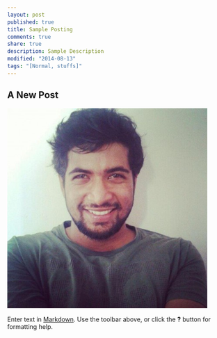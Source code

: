 ```yaml
---
layout: post
published: true
title: Sample Posting
comments: true
share: true
description: Sample Description
modified: "2014-08-13"
tags: "[Normal, stuffs]"
---
```


## A New Post


![Sample](/images/Revolt/Life/CrashDump/2014-1-2-sample-posting/avatar.jpg)

Enter text in [Markdown](http://daringfireball.net/projects/markdown/). Use the toolbar above, or click the **?** button for formatting help.